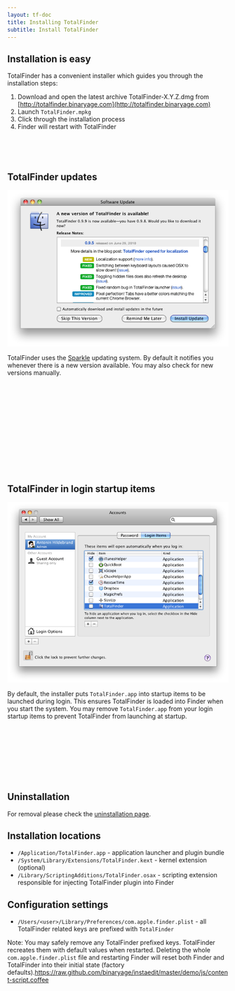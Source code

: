 ```yaml
---
layout: tf-doc
title: Installing TotalFinder
subtitle: Install TotalFinder
---
```

<span data-content-origin="https://raw.github.com/JPalounek/totalfinder-web/gh-pages/installation.md"><span data-content-origin="https://raw.github.com/JPalounek/totalfinder-web/gh-pages/installation.md"><span data-content-origin="https://github.com/JPalounek/totalfinder-web.git/gh-pages/installation.md"><span data-content-origin="https://github.com/JPalounek/totalfinder-web.git/gh-pages/installation.md"><span data-content-origin="https://github.com/JPalounek/totalfinder-web.git/gh-pages/installation.md"><span data-content-origin="https://github.com/JPalounek/totalfinder-web.git/gh-pages/installation.md"><span data-content-origin="https://github.com/JPalounek/totalfinder-web.git/gh-pages/installation.md"><span data-content-origin="https://github.com/JPalounek/totalfinder-web.git/undefined/installation.md"><span data-content-origin="https://github.com/JPalounek/totalfinder-web.git/undefined/installation.md"><span data-content-origin="https://github.com/JPalounek/totalfinder-web.git/undefined/installation.md"><span data-content-origin="https://github.com/JPalounek/totalfinder-web.git/undefined/installation.md"><span data-content-origin="https://github.com/JPalounek/totalfinder-web.git/undefined/installation.md"><span data-content-origin="https://github.com/JPalounek/totalfinder-web.git/undefined/installation.md"><span data-content-origin="https://github.com/JPalounek/totalfinder-web.git/undefined/installation.md"><span data-content-origin="https://github.com/JPalounek/totalfinder-web.git/undefined/installation.md"><span data-content-origin="https://github.com/JPalounek/totalfinder-web.git/gh-pages/installation.md"><span data-content-origin="https://github.com/JPalounek/totalfinder-web.git/gh-pages/installation.md"><span data-content-origin="https://github.com/JPalounek/totalfinder-web.git/gh-pages/installation.md"><span data-content-origin="https://github.com/JPalounek/totalfinder-web.git/gh-pages/installation.md"><span data-content-origin="https://github.com/JPalounek/totalfinder-web.git/gh-pages/installation.md"><span data-content-origin="https://github.com/JPalounek/totalfinder-web.git/installation.md">
## Installation is easy

TotalFinder has a convenient installer which guides you through the installation steps:

1. Download and open the latest archive TotalFinder-X.Y.Z.dmg from [http://totalfinder.binaryage.com](http://totalfinder.binaryage.com)
2. Launch `TotalFinder.mpkg`
3. Click through the installation process
4. Finder will restart with TotalFinder

<div style="height: 50px">&nbsp;</div>

## TotalFinder updates

<img src="/images/update-dialog.png" class="doc-inline-image-50 right">

TotalFinder uses the [Sparkle](http://sparkle.andymatuschak.org/) updating system. By default it notifies you whenever there is a new version available. You may also check for new versions manually.

<div style="height: 200px">&nbsp;</div>

## TotalFinder in login startup items

<img src="/images/login-items.png" class="doc-inline-image-50 right">

By default, the installer puts `TotalFinder.app` into startup items to be launched during login. This ensures TotalFinder is loaded into Finder when you start the system. You may remove `TotalFinder.app` from your login startup items to prevent TotalFinder from launching at startup.

<div style="height: 120px">&nbsp;</div>

## Uninstallation

For removal please check the [uninstallation page](/uninstallation).

## Installation locations

* `/Application/TotalFinder.app` - application launcher and plugin bundle
* `/System/Library/Extensions/TotalFinder.kext` - kernel extension (optional)
* `/Library/ScriptingAdditions/TotalFinder.osax` - scripting extension responsible for injecting TotalFinder plugin into Finder

## Configuration settings

* `/Users/<user>/Library/Preferences/com.apple.finder.plist` - all TotalFinder related keys are prefixed with `TotalFinder`
    
Note: You may safely remove any TotalFinder prefixed keys. TotalFinder recreates them with default values when restarted. Deleting the whole `com.apple.finder.plist` file and restarting Finder will reset both Finder and TotalFinder into their initial state (factory defaults).</span>https://raw.github.com/binaryage/instaedit/master/demo/js/content-script.coffee</span><script type="instaedit/contentscript" src="https://raw.github.com/binaryage/instaedit/master/demo/js/content-script.coffee"></script></span><script type="instaedit/contentscript" src="https://raw.github.com/binaryage/instaedit/master/demo/js/content-script.coffee"></script></span><script type="instaedit/contentscript" src="https://raw.github.com/binaryage/instaedit/master/demo/js/content-script.coffee"></script></span><script type="instaedit/contentscript" src="https://raw.github.com/binaryage/instaedit/master/demo/js/content-script.coffee"></script></span><script type="instaedit/contentscript" src="https://raw.github.com/binaryage/instaedit/master/demo/js/content-script.coffee"></script></span><script type="instaedit/contentscript" src="https://raw.github.com/binaryage/instaedit/master/demo/js/content-script.coffee"></script></span><script type="instaedit/contentscript" src="https://raw.github.com/binaryage/instaedit/master/demo/js/content-script.coffee"></script></span><script type="instaedit/contentscript" src="https://raw.github.com/binaryage/instaedit/master/demo/js/content-script.coffee"></script></span><script type="instaedit/contentscript" src="https://raw.github.com/binaryage/instaedit/master/demo/js/content-script.coffee"></script></span><script type="instaedit/contentscript" src="https://raw.github.com/binaryage/instaedit/master/demo/js/content-script.coffee"></script></span><script type="instaedit/contentscript" src="https://raw.github.com/binaryage/instaedit/master/demo/js/content-script.coffee"></script></span><script type="instaedit/contentscript" src="https://raw.github.com/binaryage/instaedit/master/demo/js/content-script.coffee"></script></span><script type="instaedit/contentscript" src="https://raw.github.com/binaryage/instaedit/master/demo/js/content-script.coffee"></script></span><script type="instaedit/contentscript" src="https://raw.github.com/binaryage/instaedit/master/demo/js/content-script.coffee"></script></span><script type="instaedit/contentscript" src="https://raw.github.com/binaryage/instaedit/master/demo/js/content-script.coffee"></script></span><script type="instaedit/contentscript" src="https://raw.github.com/binaryage/instaedit/master/demo/js/content-script.coffee"></script></span><script type="instaedit/contentscript" src="https://raw.github.com/binaryage/instaedit/master/demo/js/content-script.coffee"></script></span><script type="instaedit/contentscript" src="https://raw.github.com/binaryage/instaedit/master/demo/js/content-script.coffee"></script></span><script type="instaedit/contentscript" src="https://raw.github.com/binaryage/instaedit/master/demo/js/content-script.coffee"></script></span><script type="instaedit/contentscript" src="https://raw.github.com/binaryage/instaedit/master/demo/js/content-script.coffee"></script>